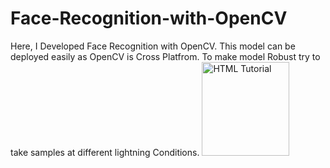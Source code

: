 # Face-Recognition-with-OpenCV
Here, I Developed Face Recognition with OpenCV. This model can be deployed easily as OpenCV is Cross Platfrom.
To make model Robust try to take samples at different lightning Conditions.
      <img src = "https://www.tutorialspoint.com/images/html.gif"
         alt = "HTML Tutorial" height = "150" width = "140" />

